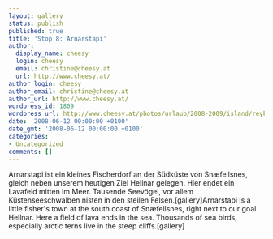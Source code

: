 ```yaml
---
layout: gallery
status: publish
published: true
title: 'Stop 8: Arnarstapi'
author:
  display_name: cheesy
  login: cheesy
  email: christine@cheesy.at
  url: http://www.cheesy.at/
author_login: cheesy
author_email: christine@cheesy.at
author_url: http://www.cheesy.at/
wordpress_id: 1809
wordpress_url: http://www.cheesy.at/photos/urlaub/2008-2009/island/reykjavik-snaefellsnes/arnarstapi/
date: '2008-06-12 00:00:00 +0100'
date_gmt: '2008-06-12 00:00:00 +0100'
categories:
- Uncategorized
comments: []
---
```

<!--:de-->Arnarstapi ist ein kleines Fischerdorf an der Südküste von Snæfellsnes, gleich neben unserem heutigen Ziel Hellnar gelegen. Hier endet ein Lavafeld mitten im Meer. Tausende Seevögel, vor allem Küstenseeschwalben nisten in den steilen Felsen.[gallery]<!--:--><!--:en-->Arnarstapi is a little fisher's town at the south coast of Snæfellsnes, right next to our goal Hellnar. Here a field of lava ends in the sea. Thousands of sea birds, especially arctic terns live in the steep cliffs.[gallery]<!--:-->
